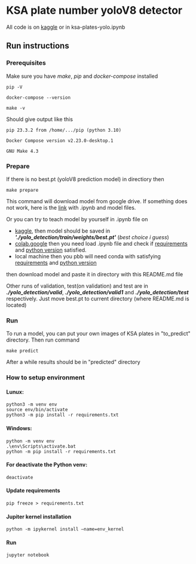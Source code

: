 # KSA plate number yoloV8 detector

All code is on [kaggle](https://www.kaggle.com/code/timurbikbulatov/ksa-plates-yolo/notebook) or in ksa-plates-yolo.ipynb 

## Run instructions
### Prerequisites
Make sure you have *make*, *pip* and *docker-compose* installed
````
pip -V
````
````
docker-compose --version
````
````
make -v
````
Should give output like this
````
pip 23.3.2 from /home/.../pip (python 3.10)
````
````
Docker Compose version v2.23.0-desktop.1
````
````
GNU Make 4.3
````

### Prepare
If there is no best.pt (yoloV8 prediction model) in directiory then
````
make prepare
````
This command will download model from google drive. If something does not work, here is the [link](https://drive.google.com/drive/folders/1rLuQkBr25QjjQIkTXK3JX018uM_Jz6By?usp=sharing) with .ipynb and model files.

Or you can try to teach model by yourself in .ipynb file on 
 - [kaggle](https://www.kaggle.com/code/timurbikbulatov/ksa-plates-yolo/notebook), then model should be saved in ***'./yolo_detection/train/weights/best.pt'***  (*best choice i guess*)
 - [colab.google](http://colab.google/) then you need load .ipynb file and check if [requirements](requirements.txt) and [python version](runtime.txt) satisfied.
 - local machine then you pbb will need conda with satisfying [requirements](requirements.txt) and [python version](runtime.txt)

then download model and paste it in directory with this README.md file 

Other runs of validation, test(on validation) and test are in ***./yolo_detection/valid***, ***./yolo_detection/valid1*** and  ***./yolo_detection/test***  respectively.
Just move best.pt to current directory (where README.md is located)

### Run

To run a model, you can put your own images of KSA plates in "to_predict" directory.
Then run command
````
make predict
````
After a while results should be in "predicted" directory


### How to setup environment 
#### Lunux:
    python3 -m venv env
    source env/bin/activate
    python3 -m pip install -r requirements.txt
#### Windows:
    python -m venv env
    .\env\Scripts\activate.bat
    python -m pip install -r requirements.txt
#### For deactivate the Python venv:
    deactivate
#### Update requirements
    pip freeze > requirements.txt
#### Jupiter kernel installation
    python -m ipykernel install —name=env_kernel
#### Run
    jupyter notebook
